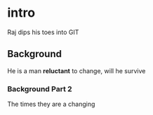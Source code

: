 # intro
Raj dips his toes into GIT

## Background
He is a man **reluctant** to change, will he survive 

### Background Part 2
The times they are a changing 
